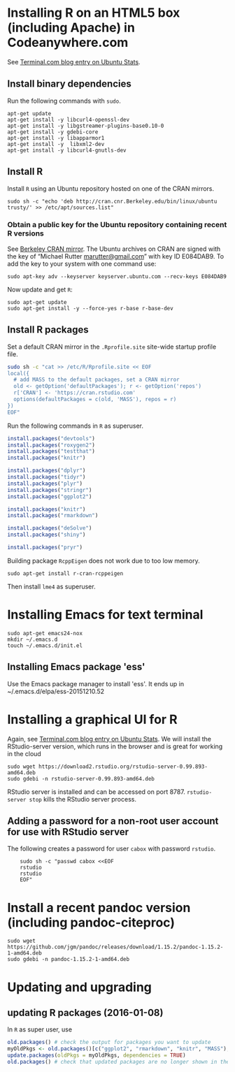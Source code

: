 
# Installing R on an HTML5 box (including Apache) in Codeanywhere.com

See [Terminal.com blog entry on Ubuntu Stats](http://blog.terminal.com/getting-an-up-to-date-r-and-rstudio-installation-on-ubuntu/).

## Install binary dependencies

Run the following commands with `sudo`.

~~~
apt-get update
apt-get install -y libcurl4-openssl-dev  
apt-get install -y libgstreamer-plugins-base0.10-0  
apt-get install -y gdebi-core  
apt-get install -y libapparmor1  
apt-get install -y  libxml2-dev  
apt-get install -y libcurl4-gnutls-dev

~~~

## Install R

Install `R` using an Ubuntu repository hosted on one of the CRAN mirrors.

~~~
sudo sh -c "echo 'deb http://cran.cnr.Berkeley.edu/bin/linux/ubuntu trusty/' >> /etc/apt/sources.list"
~~~

### Obtain a public key for the Ubuntu repository containing recent R versions

See [Berkeley CRAN mirror](https://cran.cnr.berkeley.edu/bin/linux/ubuntu/).
The Ubuntu archives on CRAN are signed with the key of “Michael Rutter marutter@gmail.com” with key ID E084DAB9. To add the key to your system with one command use:

~~~
sudo apt-key adv --keyserver keyserver.ubuntu.com --recv-keys E084DAB9
~~~

Now update and get `R`:

~~~
sudo apt-get update  
sudo apt-get install -y --force-yes r-base r-base-dev
~~~

## Install R packages

Set a default CRAN mirror in the `.Rprofile.site` site-wide startup profile file.

```bash
sudo sh -c "cat >> /etc/R/Rprofile.site << EOF  
local({  
  # add MASS to the default packages, set a CRAN mirror
  old <- getOption('defaultPackages'); r <- getOption('repos')
  r['CRAN'] <- 'https://cran.rstudio.com'
  options(defaultPackages = c(old, 'MASS'), repos = r)
})
EOF"  
```

Run the following commands in `R` as superuser.

```r
install.packages("devtools")  
install.packages("roxygen2")  
install.packages("testthat")  
install.packages("knitr")

install.packages("dplyr")  
install.packages("tidyr")  
install.packages("plyr")  
install.packages("stringr")  
install.packages("ggplot2")

install.packages("knitr")
install.packages("rmarkdown")

install.packages("deSolve")
install.packages("shiny")

install.packages("pryr")
```

Building package `RcppEigen` does not work due to too low memory.

~~~
sudo apt-get install r-cran-rcppeigen
~~~

Then install `lme4` as superuser.



# Installing Emacs for text terminal

~~~
sudo apt-get emacs24-nox
mkdir ~/.emacs.d
touch ~/.emacs.d/init.el
~~~

## Installing Emacs package 'ess'

Use the Emacs package manager to install 'ess'. It ends up in ~/.emacs.d/elpa/ess-20151210.52


# Installing a graphical UI for R

Again, see [Terminal.com blog entry on Ubuntu Stats](http://blog.terminal.com/getting-an-up-to-date-r-and-rstudio-installation-on-ubuntu/).
We will install the RStudio-server version, which runs in the browser and is great for working in the cloud

~~~
sudo wget https://download2.rstudio.org/rstudio-server-0.99.893-amd64.deb
sudo gdebi -n rstudio-server-0.99.893-amd64.deb
~~~

RStudio server is installed and can be accessed on port 8787. `rstudio-server stop` kills the RStudio server process.

## Adding a password for a non-root user account for use with RStudio server

The following creates a password for user `cabox` with password `rstudio`.

~~~
    sudo sh -c "passwd cabox <<EOF  
    rstudio
    rstudio
    EOF"
~~~

# Install a recent pandoc version (including pandoc-citeproc)

~~~
sudo wget https://github.com/jgm/pandoc/releases/download/1.15.2/pandoc-1.15.2-1-amd64.deb
sudo gdebi -n pandoc-1.15.2-1-amd64.deb
~~~



# Updating and upgrading


## updating R packages (2016-01-08)

In `R` as super user, use

```r
old.packages() # check the output for packages you want to update
myOldPkgs <- old.packages()[c("ggplot2", "rmarkdown", "knitr", "MASS"),]
update.packages(oldPkgs = myOldPkgs, dependencies = TRUE)
old.packages() # check that updated packages are no longer shown in the output
```





